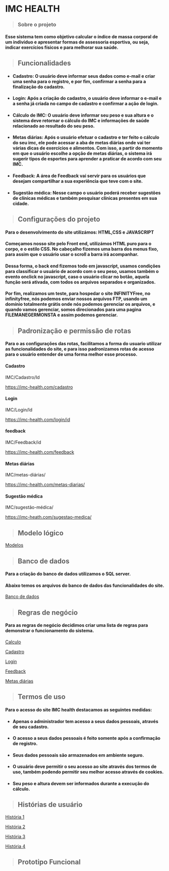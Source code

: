 <h1>IMC HEALTH</h1>

> ### Sobre o projeto 
#### Esse sistema tem como objetivo calcular o índice de massa corporal de um indivíduo e apresentar formas de assessoria esportiva, ou seja, indicar exercícios físicos e para melhorar sua saúde. 

> <h2>Funcionalidades</h2>
+ #### Cadastro: O usuário deve informar seus dados como e-mail e criar uma senha para o registro, e por fim, confirmar a senha para a finalização do cadastro.

+ #### Login: Após a criação do cadastro, o usuário deve  informar o e-mail e a senha já criada no campo de cadastro e confirmar a ação de login.

+ #### Cálculo de IMC: O usuário deve informar seu peso e sua altura e o sistema deve retornar o cálculo do IMC e informações de saúde relacionado ao resultado do seu peso. 

+ #### Metas diárias: Após o usuário efetuar o cadastro e ter feito o cálculo do seu imc, ele pode acessar a aba de metas diárias onde vai ter várias dicas de exercícios e alimentos. Com isso, a partir do momento em que o usuário escolhe a opção de metas diárias, o sistema irá sugerir tipos de esportes para aprender a praticar de acordo com seu IMC.
+ #### Feedback: A área de Feedback vai servir para os usuários que desejam compartilhar a sua experiência que teve com o site. 
+ #### Sugestão médica: Nesse campo o usuário poderá receber sugestões de clínicas médicas e também pesquisar clínicas presentes em sua cidade.

> <h2>Configurações do projeto</h2>

#### Para o desenvolvimento do site utilizámos: HTML,CSS e JAVASCRIPT

#### Começamos nosso site pelo Front end, utilizámos HTML puro para o corpo, e o estilo CSS. No cabeçalho fizemos uma barra dos menus fixo, para assim que o usuário usar o scroll a barra irá acompanhar.
#### Dessa forma, o back end fizemos todo em javascript, usamos condições para classificar o usuário de acordo com o seu peso, usamos também o evento onclick no javascript, caso o usuário clicar no botão, aquela função será ativada, com todos os arquivos separados e organizados.
#### Por fim, realizamos um teste, para hospedar o site INFINITYFree, no infinityfree, nós podemos enviar nossos arquivos FTP, usando um domínio totalmente grátis onde nós podemos gerenciar os arquivos, e quando vamos gerenciar, somos direcionados para uma pagina FILEMANEGERMONSTA e assim podemos gerenciar.




 >  <h2>Padronização e permissão de rotas</h2> 
  
#### Para o as configurações das rotas, facilitamos a forma do usuario utilizar as funcionalidades  do site, e para isso padronizamos rotas de acesso para o usuário entender de uma forma melhor esse processo.

#### Cadastro 
IMC/Cadastro/Id
 
https://imc-health.com/cadastro

#### Login
IMC/Login/Id
 
https://imc-health.com/login/id


#### feedback
IMC/Feedback/id 
 
https://imc-health.com/feedback

#### Metas diárias 
IMC/metas-diárias/
 
https://imc-health.com/metas-diarias/
        
#### Sugestão médica 
IMC/sugestão-médica/
 
https://imc-heath.com/sugestao-medica/

 

> <h2>Modelo lógico</h2>

[Modelos](https://github.com/tici10/Projeto_IMC/blob/main/Modelo%20l%C3%B3gico.drawio.png)

> <h2>Banco de dados</h2> 

#### Para a criação do banco de dados utilizamos o SQL server.
#### Abaixo temos os arquivos do banco de dados das funcionalidades do site.

[Banco de dados](https://github.com/tici10/Projeto_IMC/tree/main/Banco_de_dados)



> <h2>Regras de negócio</h2> 

#### Para as regras de negócio decidimos criar uma lista de regras para demonstrar o funcionamento do sistema.

[Calculo](https://github.com/tici10/Projeto_IMC/blob/f213e238bc2d10ef49d778f196ad00cd6fdfc8ab/Regras%20de%20neg%C3%B3cio/Calculo_de_IMC)

[Cadastro](https://github.com/tici10/Projeto_IMC/blob/b52aa005f146bf1f70616a7120909459fc0933a2/Regras%20de%20neg%C3%B3cio/Cadastro)

[Login](https://github.com/tici10/Projeto_IMC/blob/c525e2c4f4f3c55c09c7428e954ab67acffa0518/Regras%20de%20neg%C3%B3cio/Login)

[Feedback](https://github.com/tici10/Projeto_IMC/blob/22f1035fdfd90b6795da8600733a71ad181e0eca/Regras%20de%20neg%C3%B3cio/Feedback)

[Metas diárias](https://github.com/tici10/Projeto_IMC/blob/17c360afa8fa300be7b742779de892e506dfd93b/Regras%20de%20neg%C3%B3cio/Metas%20di%C3%A1rias)

 
 > <h2>Termos de uso </h2>

 #### Para o acesso do site IMC health destacamos as seguintes medidas:
 
+ #### Apenas o administrador tem acesso a seus dados pessoais, através de seu cadastro.
+ #### O acesso a seus dados pessoais é feito somente após a confirmação de registro.
+ #### Seus dados pessoais são armazenados em ambiente seguro.
+ #### O usuário deve permitir o seu acesso ao site  através dos termos de uso, também podendo permitir seu melhor acesso através de cookies.
+ #### Seu peso e altura devem ser informados durante a execução do cálculo.


> <h2>Histórias de usuário</h2>

[História 1](https://github.com/tici10/Projeto_IMC/blob/770b902e415394c4b2322eeae130c5603e8aff27/Hist%C3%B3rias%20de%20usu%C3%A1rio/Hist%C3%B3ria%201)

[História 2](https://github.com/tici10/Projeto_IMC/blob/2d57f3fb6391ab617bcf3d9ead6ede57f0b1d3e0/Hist%C3%B3rias%20de%20usu%C3%A1rio/Hist%C3%B3ria%202)

[História 3](https://github.com/tici10/Projeto_IMC/blob/91d6f54e8d3132122034358ae802ff4e649c506c/Hist%C3%B3rias%20de%20usu%C3%A1rio/Hist%C3%B3ria%203)

[História 4](https://github.com/tici10/Projeto_IMC/blob/e07947e7eb28306ca622f463600872e05e6720c0/Hist%C3%B3rias%20de%20usu%C3%A1rio/Hist%C3%B3ria%204)

> <h2>Prototipo Funcional</h2>







 

